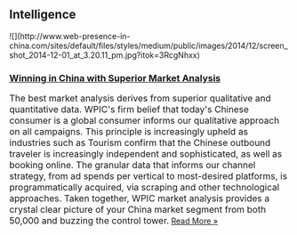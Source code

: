 ## Intelligence
 <div class="intelligence-items"> <article class="intelligence-item"> ![](http://www.web-presence-in-china.com/sites/default/files/styles/medium/public/images/2014/12/screen_shot_2014-12-01_at_3.20.11_pm.jpg?itok=3RcgNhxx) <div class="intelligence-item-content"> 

### [Winning in China with Superior Market Analysis](http://www.chinadigitalreview.com/five-trends-defining-the-new-chinese-outbound-traveler/ "Winning in China with Superior Market Analysis")

<span style="font-size: medium;">The best market analysis derives from superior qualitative and quantitative data. WPIC&apos;s firm belief that today&apos;s Chinese consumer is a global consumer informs our qualitative approach on all campaigns. This principle is increasingly upheld as industries such as Tourism confirm that the Chinese outbound traveler is increasingly independent and sophisticated, as well as booking online. The granular data that informs our channel strategy, from ad spends per vertical to most-desired platforms, is programmatically acquired, via scraping and other technological approaches. Taken together, WPIC market analysis provides a crystal clear picture of your China market segment from both 50,000 and buzzing the control tower.</span>
 [Read More &#xBB;](http://www.chinadigitalreview.com/five-trends-defining-the-new-chinese-outbound-traveler/ "Winning in China with Superior Market Analysis") </div> </article> </div>